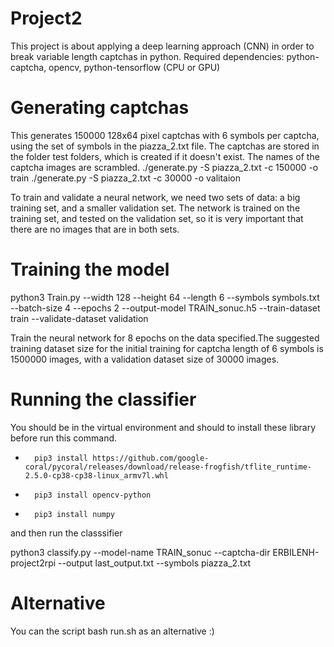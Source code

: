 # Project2
This project is about applying a deep learning approach (CNN) in order to break variable length captchas in python.
Required dependencies: python-captcha, opencv, python-tensorflow (CPU or GPU)

# Generating captchas
This generates 150000 128x64 pixel captchas with 6 symbols per captcha, using the
set of symbols in the piazza_2.txt file. The captchas are stored in the folder
test folders, which is created if it doesn't exist. The names of the captcha images
are scrambled.
./generate.py -S piazza_2.txt -c 150000 -o train
./generate.py -S piazza_2.txt -c 30000 -o valitaion


To train and validate a neural network, we need two sets of data: a big
training set, and a smaller validation set. The network is trained on the
training set, and tested on the validation set, so it is very important that
there are no images that are in both sets.
# Training the model

 python3 Train.py --width 128 --height 64 --length 6 --symbols symbols.txt --batch-size 4 --epochs 2 --output-model TRAIN_sonuc.h5 --train-dataset train --validate-dataset validation

Train the neural network for 8 epochs on the data specified.The suggested training dataset size for the initial training for captcha length of 6 symbols
is 1500000 images, with a validation dataset size of 30000 images.

# Running the classifier
You should be in the virtual environment and should to install these library before run this command.
-		pip3 install https://github.com/google-coral/pycoral/releases/download/release-frogfish/tflite_runtime-2.5.0-cp38-cp38-linux_armv7l.whl
-		pip3 install opencv-python
-		pip3 install numpy
and then run the classsifier

python3 classify.py --model-name TRAIN_sonuc --captcha-dir  ERBILENH-project2rpi --output last_output.txt --symbols piazza_2.txt

# Alternative 
You can the script bash run.sh as an alternative :)







